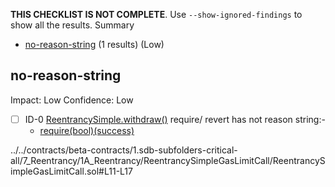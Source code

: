 **THIS CHECKLIST IS NOT COMPLETE**. Use `--show-ignored-findings` to show all the results.
Summary
 - [no-reason-string](#no-reason-string) (1 results) (Low)
## no-reason-string
Impact: Low
Confidence: Low
 - [ ] ID-0
[ReentrancySimple.withdraw()](../../contracts/beta-contracts/1.sdb-subfolders-critical-all/7_Reentrancy/1A_Reentrancy/ReentrancySimpleGasLimitCall/ReentrancySimpleGasLimitCall.sol#L11-L17) require/ revert has not reason string:- 
	- [require(bool)(success)](../../contracts/beta-contracts/1.sdb-subfolders-critical-all/7_Reentrancy/1A_Reentrancy/ReentrancySimpleGasLimitCall/ReentrancySimpleGasLimitCall.sol#L16)

../../contracts/beta-contracts/1.sdb-subfolders-critical-all/7_Reentrancy/1A_Reentrancy/ReentrancySimpleGasLimitCall/ReentrancySimpleGasLimitCall.sol#L11-L17


